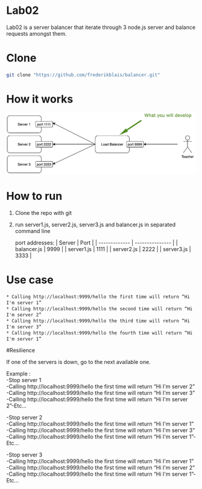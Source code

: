# Lab02

Lab02 is a server balancer that iterate through 3 node.js server and balance requests amongst them.

# Clone

```bash
git clone "https://github.com/frederikblais/balancer.git"
```

# How it works
![ScreenShot](https://github.com/frederikblais/balancer/blob/main/git/objective.png)

# How to run

1. Clone the repo with git
2. run server1.js, server2.js, server3.js and balancer.js in separated command line
   
   port addresses:
   |     Server    |       Port      |
   | ------------- | --------------- |
   | balancer.js   |       9999      |
   | server1.js    |       1111      |
   | server2.js    |       2222      |
   | server3.js    |       3333      |
   
# Use case

    * Calling http://localhost:9999/hello the first time will return “Hi I'm server 1”
    * Calling http://localhost:9999/hello the second time will return “Hi I'm server 2”
    * Calling http://localhost:9999/hello the third time will return “Hi I'm server 3”
    * Calling http://localhost:9999/hello the fourth time will return “Hi I'm server 1”

#Resilience

If one of the servers is down, go to the next available one.  

Example :  
-Stop server 1  
-Calling ​http://localhost:9999/hello​ the first time will return “Hi I'm server 2”  
-Calling ​http://localhost:9999/hello​ the first time will return “Hi I'm server 3”  
-Calling ​http://localhost:9999/hello​ the first time will return “Hi I'm server 2”-Etc...  

-Stop server 2  
-Calling ​http://localhost:9999/hello​ the first time will return “Hi I'm server 1”  
-Calling ​http://localhost:9999/hello​ the first time will return “Hi I'm server 3”  
-Calling ​http://localhost:9999/hello​ the first time will return “Hi I'm server 1”-Etc...  

-Stop server 3  
-Calling ​http://localhost:9999/hello​ the first time will return “Hi I'm server 1”  
-Calling ​http://localhost:9999/hello​ the first time will return “Hi I'm server 2”  
-Calling ​http://localhost:9999/hello​ the first time will return “Hi I'm server 1”-Etc...  
